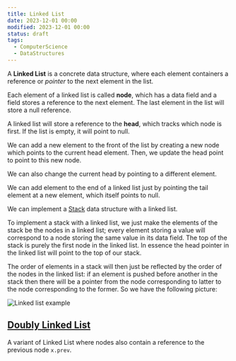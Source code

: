 ```yaml
---
title: Linked List
date: 2023-12-01 00:00
modified: 2023-12-01 00:00
status: draft
tags:
  - ComputerScience
  - DataStructures
---
```


A **Linked List** is a concrete data structure, where each element containers a reference or *pointer* to the next element in the list.

Each element of a linked list is called **node**, which has a data field and a field stores a reference to the next element. The last element in the list will store a null reference.

A linked list will store a reference to the **head**, which tracks which node is first. If the list is empty, it will point to null.

We can add a new element to the front of the list by creating a new node which points to the current head element. Then, we update the head point to point to this new node.

We can also change the current head by pointing to a different element.

We can add element to the end of a linked list just by pointing the tail element at a new element, which itself points to null.

We can implement a [Stack](stack.md) data structure with a linked list.

To implement a stack with a linked list, we just make the elements of the stack be the nodes in a linked list; every
element storing a value will correspond to a node storing the same value in its data field. The top of the stack is
purely the first node in the linked list. In essence the head pointer in the linked list will point to the top of our
stack.

The order of elements in a stack will then just be reflected by the order of the nodes in the linked list: if an
element is pushed before another in the stack then there will be a pointer from the node corresponding to latter to
the node corresponding to the former. So we have the following picture:

![Linked list example](../../../_media/linked-list-stack-as-linked-list.png)

## [Doubly Linked List](../../../permanent/doubly-linked-list.md)

A variant of Linked List where nodes also contain a reference to the previous node `x.prev`.
